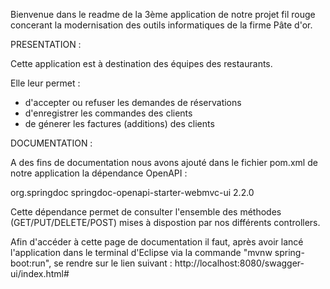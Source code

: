Bienvenue dans le readme de la 3ème application de notre projet fil rouge concerant la modernisation des outils informatiques de la firme Pâte d'or.

PRESENTATION :

Cette application est à destination des équipes des restaurants.

Elle leur permet :
  - d'accepter ou refuser les demandes de réservations
  - d'enregistrer les commandes des clients
  - de génerer les factures (additions) des clients

DOCUMENTATION :

A des fins de documentation nous avons ajouté dans le fichier pom.xml de notre application la dépendance OpenAPI :

<dependency>
            <groupId>org.springdoc</groupId>
            <artifactId>springdoc-openapi-starter-webmvc-ui</artifactId>
            <version>2.2.0</version>
</dependency>

Cette dépendance permet de consulter l'ensemble des méthodes (GET/PUT/DELETE/POST) mises à dispostion par nos différents controllers.

Afin d'accéder à cette page de documentation il faut, après avoir lancé l'application dans le terminal d'Eclipse via la commande "mvnw spring-boot:run",
se rendre sur le lien suivant : http://localhost:8080/swagger-ui/index.html#
